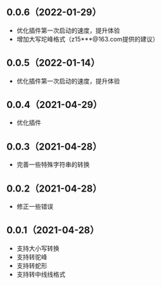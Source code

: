 ## 0.0.6（2022-01-29）
* 优化插件第一次启动的速度，提升体验
* 增加大写坨峰格式（z15***@163.com提供的建议）
## 0.0.5（2022-01-14）
* 优化插件第一次启动的速度，提升体验
## 0.0.4（2021-04-29）
* 优化插件
## 0.0.3（2021-04-28）
* 完善一些特殊字符串的转换
## 0.0.2（2021-04-28）
* 修正一些错误
## 0.0.1（2021-04-28）
* 支持大小写转换
* 支持转驼峰
* 支持转蛇形
* 支持转中线线格式
